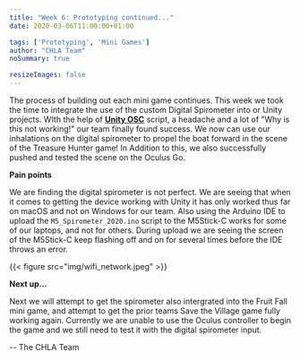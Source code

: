 ```yaml
---
title: "Week 6: Prototyping continued..."
date: 2020-03-06T11:00:00+01:00

tags: ['Prototyping', 'Mini Games']
author: "CHLA Team"
noSummary: true

resizeImages: false
---
```

The process of building out each mini game continues. This week we took the time to integrate the use of the custom Digital Spirometer into or Unity projects. WIth the help of [__Unity OSC__](https://thomasfredericks.github.io/UnityOSC/) script, a headache and a lot of "Why is this not working!" our team finally found success. We now can use our inhalations on the digital spirometer to propel the boat forward in the scene of the Treasure Hunter game! In Addition to this, we also successfully pushed and tested the scene on the Oculus Go.

<!-- more -->
**Pain points**

We are finding the digital spirometer is not perfect. We are seeing that when it comes to getting the device working with Unity it has only worked thus far on macOS and not on Windows for our team. Also using the Arduino IDE to upload the `M5_Spirometer_2020.ino` script to the M5Stick-C works for some of our laptops, and not for others. During upload we are seeing the screen of the M5Stick-C keep flashing off and on for several times before the IDE throws an error.

{{< figure src="img/wifi_network.jpeg" >}}

**Next up...**

Next we will attempt to get the spirometer also intergrated into the Fruit Fall mini game, and attempt to get the prior teams Save the Village game fully working again. Currently we are unable to use the Oculus controller to begin the game and we still need to test it with the digital spirometer input.



-- The CHLA Team


